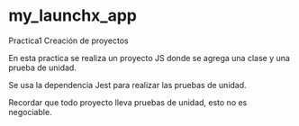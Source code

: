 # my_launchx_app

Practica1 Creación de proyectos

En esta practica se realiza un proyecto JS donde se agrega una clase y una prueba de unidad. 

Se usa la dependencia Jest para realizar las pruebas de unidad. 

Recordar que todo proyecto lleva pruebas de unidad, esto no es negociable.
